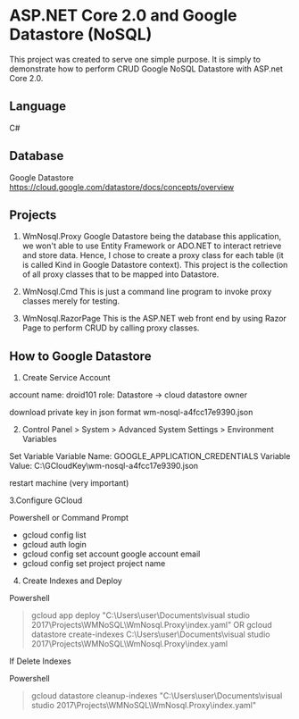 # ASP.NET Core 2.0 and Google Datastore (NoSQL)
This project was created to serve one simple purpose.
It is simply to demonstrate how to perform CRUD Google NoSQL Datastore with ASP.net Core 2.0.

## Language
C#

## Database 
Google Datastore
https://cloud.google.com/datastore/docs/concepts/overview

## Projects
1. WmNosql.Proxy
Google Datastore being the database this application, we won't able to use Entity Framework or ADO.NET to interact retrieve and store data.
Hence, I chose to create a proxy class for each table (it is called Kind in Google Datastore context).
This project is the collection of all proxy classes that to be mapped into Datastore.

2. WmNosql.Cmd
This is just a command line program to invoke proxy classes merely for testing.

3. WmNosql.RazorPage
This is the ASP.NET web front end by using Razor Page to perform CRUD by calling proxy classes.

## How to Google Datastore

1. Create Service Account

account name: droid101
role: Datastore -> cloud datastore owner

download private key in json format
wm-nosql-a4fcc17e9390.json

2. Control Panel > System > Advanced System Settings > Environment Variables

Set Variable
Variable Name: GOOGLE_APPLICATION_CREDENTIALS
Variable Value: C:\GCloudKey\wm-nosql-a4fcc17e9390.json

restart machine (very important)

3.Configure GCloud

Powershell or Command Prompt

- gcloud config list
- gcloud auth login
- gcloud config set account google account email
- gcloud config set project project name

4. Create Indexes and Deploy

Powershell
> gcloud app deploy "C:\Users\user\Documents\visual studio 2017\Projects\WMNoSQL\WmNosql.Proxy\index.yaml"
OR
> gcloud datastore create-indexes C:\Users\user\Documents\visual studio 2017\Projects\WMNoSQL\WmNosql.Proxy\index.yaml

    
If Delete Indexes

Powershell
> gcloud datastore cleanup-indexes "C:\Users\user\Documents\visual studio 2017\Projects\WMNoSQL\WmNosql.Proxy\index.yaml"
